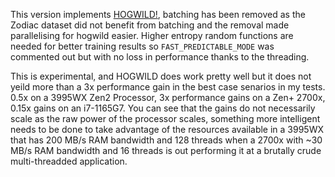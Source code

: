 This version implements [HOGWILD!](https://arxiv.org/pdf/1106.5730.pdf), batching has been removed as the Zodiac dataset did not benefit from batching and the removal made parallelising for hogwild easier. Higher entropy random functions are needed for better training results so `FAST_PREDICTABLE_MODE` was commented out but with no loss in performance thanks to the threading.

This is experimental, and HOGWILD does work pretty well but it does not yeild more than a 3x performance gain in the best case senarios in my tests. 0.5x on a 3995WX Zen2 Processor, 3x performance gains on a Zen+ 2700x, 0.15x gains on an i7-1165G7. You can see that the gains do not necessarily scale as the raw power of the processor scales, something more intelligent needs to be done to take advantage of the resources available in a 3995WX that has 200 MB/s RAM bandwidth and 128 threads when a 2700x with ~30 MB/s RAM bandwidth and 16 threads is out performing it at a brutally crude multi-threadded application.

